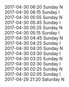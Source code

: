 2017-04-30 06:20 Sunday  N  
2017-04-30 06:15 Sunday  I  
2017-04-30 05:55 Sunday  N  
2017-04-30 05:45 Sunday  I  
2017-04-30 05:25 Sunday  N  
2017-04-30 05:15 Sunday  I  
2017-04-30 04:45 Sunday  N  
2017-04-30 04:25 Sunday  I  
2017-04-30 04:20 Sunday  N  
2017-04-30 03:30 Sunday  I  
2017-04-30 03:25 Sunday  N  
2017-04-30 02:30 Sunday  I  
2017-04-30 02:25 Sunday  N  
2017-04-30 02:05 Sunday  I  
2017-04-29 21:20 Saturday  N  
